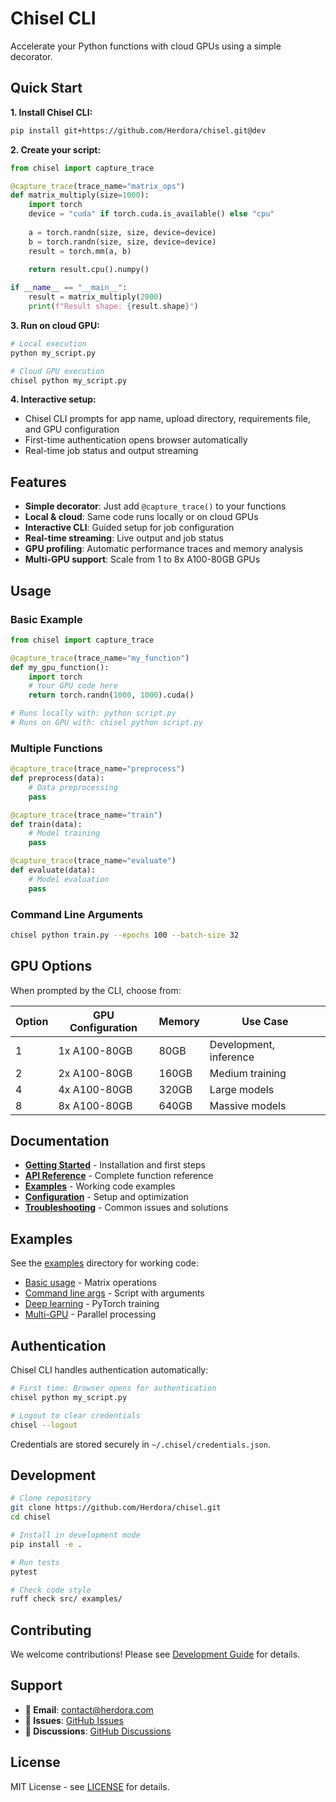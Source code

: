 # Chisel CLI

Accelerate your Python functions with cloud GPUs using a simple decorator.

## Quick Start

**1. Install Chisel CLI:**
```bash
pip install git+https://github.com/Herdora/chisel.git@dev
```

**2. Create your script:**
```python
from chisel import capture_trace

@capture_trace(trace_name="matrix_ops")
def matrix_multiply(size=1000):
    import torch
    device = "cuda" if torch.cuda.is_available() else "cpu"
    
    a = torch.randn(size, size, device=device)
    b = torch.randn(size, size, device=device)
    result = torch.mm(a, b)
    
    return result.cpu().numpy()

if __name__ == "__main__":
    result = matrix_multiply(2000)
    print(f"Result shape: {result.shape}")
```

**3. Run on cloud GPU:**
```bash
# Local execution
python my_script.py

# Cloud GPU execution
chisel python my_script.py
```

**4. Interactive setup:**
- Chisel CLI prompts for app name, upload directory, requirements file, and GPU configuration
- First-time authentication opens browser automatically
- Real-time job status and output streaming

## Features

- **Simple decorator**: Just add `@capture_trace()` to your functions
- **Local & cloud**: Same code runs locally or on cloud GPUs
- **Interactive CLI**: Guided setup for job configuration
- **Real-time streaming**: Live output and job status
- **GPU profiling**: Automatic performance traces and memory analysis
- **Multi-GPU support**: Scale from 1 to 8x A100-80GB GPUs

## Usage

### Basic Example

```python
from chisel import capture_trace

@capture_trace(trace_name="my_function")
def my_gpu_function():
    import torch
    # Your GPU code here
    return torch.randn(1000, 1000).cuda()

# Runs locally with: python script.py
# Runs on GPU with: chisel python script.py
```

### Multiple Functions

```python
@capture_trace(trace_name="preprocess")
def preprocess(data): 
    # Data preprocessing
    pass

@capture_trace(trace_name="train")  
def train(data): 
    # Model training
    pass

@capture_trace(trace_name="evaluate")
def evaluate(data): 
    # Model evaluation
    pass
```

### Command Line Arguments

```bash
chisel python train.py --epochs 100 --batch-size 32
```

## GPU Options

When prompted by the CLI, choose from:

| Option | GPU Configuration | Memory | Use Case               |
| ------ | ----------------- | ------ | ---------------------- |
| 1      | 1x A100-80GB      | 80GB   | Development, inference |
| 2      | 2x A100-80GB      | 160GB  | Medium training        |
| 4      | 4x A100-80GB      | 320GB  | Large models           |
| 8      | 8x A100-80GB      | 640GB  | Massive models         |

## Documentation

- **[Getting Started](docs/getting-started.md)** - Installation and first steps
- **[API Reference](docs/api-reference.md)** - Complete function reference
- **[Examples](docs/examples.md)** - Working code examples
- **[Configuration](docs/configuration.md)** - Setup and optimization
- **[Troubleshooting](docs/troubleshooting.md)** - Common issues and solutions

## Examples

See the [examples](examples/) directory for working code:

- [Basic usage](examples/simple_example.py) - Matrix operations
- [Command line args](examples/args_example.py) - Script with arguments
- [Deep learning](docs/examples.md#deep-learning) - PyTorch training
- [Multi-GPU](docs/examples.md#multi-gpu) - Parallel processing

## Authentication

Chisel CLI handles authentication automatically:

```bash
# First time: Browser opens for authentication
chisel python my_script.py

# Logout to clear credentials
chisel --logout
```

Credentials are stored securely in `~/.chisel/credentials.json`.

## Development

```bash
# Clone repository
git clone https://github.com/Herdora/chisel.git
cd chisel

# Install in development mode
pip install -e .

# Run tests
pytest

# Check code style
ruff check src/ examples/
```

## Contributing

We welcome contributions! Please see [Development Guide](docs/development.md) for details.

## Support

- **📧 Email**: [contact@herdora.com](mailto:contact@herdora.com)
- **🐛 Issues**: [GitHub Issues](https://github.com/Herdora/chisel/issues)
- **💬 Discussions**: [GitHub Discussions](https://github.com/Herdora/chisel/discussions)

## License

MIT License - see [LICENSE](LICENSE) for details.